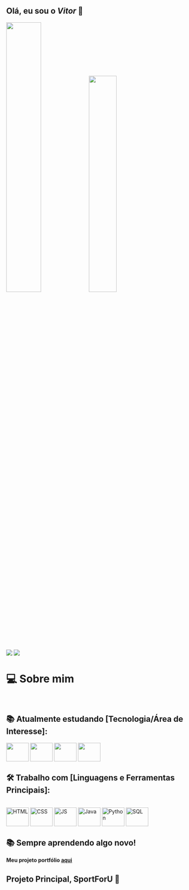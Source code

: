 ## Olá, eu sou o <i>Vitor</i>  👋
<div>
 <img width = 43% src = "https://github-readme-stats.vercel.app/api?username=IM-DeV-Vitor&show_icons=true&theme=vue-dark&hide_border=true"/>
 <img width = 38.5%  src = "https://github-readme-stats.vercel.app/api/top-langs/?username=IM-DeV-Vitor&layout=compact&theme=vue-dark&hide_border=true"/>


</div>


<div>
  <a href="mailto:im.dev.vitor@gmail.com" target = "_blank"><img src="https://img.shields.io/badge/Gmail-D14836?style=for-the-badge&logo=gmail&logoColor=white"></a>
  <a href="https://wa.me/67993438253" target = "_blank"><img src="https://img.shields.io/badge/WhatsApp-25D366?style=for-the-badge&logo=whatsapp&logoColor=white"></a> <br>
</div>

<h1>💻 Sobre mim </h1> <br>

<h2>📚 Atualmente estudando [Tecnologia/Área de Interesse]:</h2>
<div style="display: inline_block">
  <img align = "center" height = "50" width = "60" src="https://cdn.jsdelivr.net/gh/devicons/devicon@latest/icons/unity/unity-plain.svg" />
  <img align = "center" height = "50" width = "60" src="https://cdn.jsdelivr.net/gh/devicons/devicon@latest/icons/csharp/csharp-original.svg" />
  <img align = "center" height = "50" width = "60" src="https://cdn.jsdelivr.net/gh/devicons/devicon@latest/icons/godot/godot-original.svg" />
  <img align = "center" height = "50" width = "60" src="https://cdn.jsdelivr.net/gh/devicons/devicon@latest/icons/arduino/arduino-original.svg" />
  </div>
<h2>🛠️ Trabalho com [Linguagens e Ferramentas Principais]:</h2>
<div style="display: inline_block"> <br> 
<img align = "center" height = "50" width = "60" alt = "HTML" src="https://cdn.jsdelivr.net/gh/devicons/devicon@latest/icons/html5/html5-original.svg">
<img align = "center" height = "50" width = "60" alt = "CSS" src="https://cdn.jsdelivr.net/gh/devicons/devicon@latest/icons/css3/css3-original.svg">
<img align = "center" height = "50" width = "60" alt = "JS" src="https://cdn.jsdelivr.net/gh/devicons/devicon@latest/icons/javascript/javascript-original.svg">
 
<img align = "center" height = "50" width = "60" alt = "Java" src="https://cdn.jsdelivr.net/gh/devicons/devicon@latest/icons/java/java-original.svg">
<img align = "center" height = "50" width = "60" alt = "Python" src="https://cdn.jsdelivr.net/gh/devicons/devicon@latest/icons/python/python-original.svg">
<img align = "center" height = "50" width = "60" alt = "SQL" src="https://cdn.jsdelivr.net/gh/devicons/devicon@latest/icons/mysql/mysql-original.svg">
</div>
<h2>📚 Sempre aprendendo algo novo!</h2>
<p><strong>Meu projeto portfólio <a href="https://im-dev-vitor.github.io/Portfolio/" target="_blank">aqui</a></strong></p>

<h2>Projeto Principal, <strong>SportForU 🏃</strong></h2>
